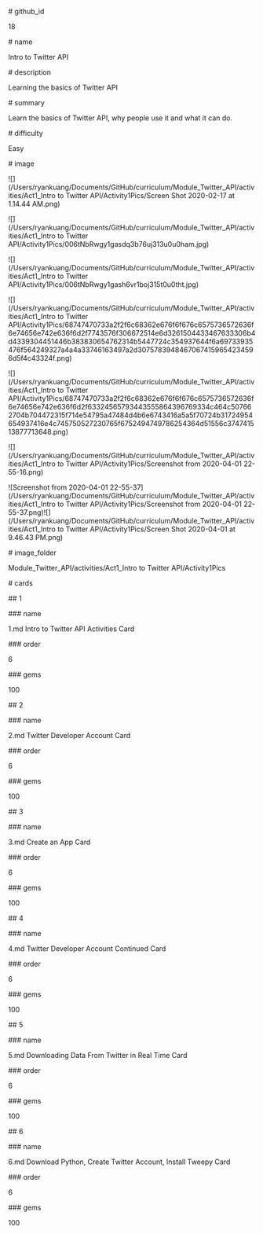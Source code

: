 \# github_id

18



\# name

Intro to Twitter API



\# description

Learning the basics of Twitter API



\# summary

Learn the basics of Twitter API, why people use it and what it can do.



\# difficulty

Easy



\# image

![](/Users/ryankuang/Documents/GitHub/curriculum/Module_Twitter_API/activities/Act1_Intro to Twitter API/Activity1Pics/Screen Shot 2020-02-17 at 1.14.44 AM.png)

![](/Users/ryankuang/Documents/GitHub/curriculum/Module_Twitter_API/activities/Act1_Intro to Twitter API/Activity1Pics/006tNbRwgy1gasdq3b76uj313u0u0ham.jpg)

![](/Users/ryankuang/Documents/GitHub/curriculum/Module_Twitter_API/activities/Act1_Intro to Twitter API/Activity1Pics/006tNbRwgy1gash6vr1boj315t0u0tht.jpg)

![](/Users/ryankuang/Documents/GitHub/curriculum/Module_Twitter_API/activities/Act1_Intro to Twitter API/Activity1Pics/68747470733a2f2f6c68362e676f6f676c6575736572636f6e74656e742e636f6d2f7743576f306672514e6d3261504433467633306b4d4339304451446b383830654762314b5447724c354937644f6a69733935476f564249327a4a4a33746163497a2d30757839484670674159654234596d5f4c43324f.png)

![](/Users/ryankuang/Documents/GitHub/curriculum/Module_Twitter_API/activities/Act1_Intro to Twitter API/Activity1Pics/68747470733a2f2f6c68362e676f6f676c6575736572636f6e74656e742e636f6d2f63324565793443555864396769334c464c507662704b704472315f714e54795a47484d4b6e6743416a5a5f70724b31724954654937416e4c745750527230765f6752494749786254364d51556c374741513877713648.png)

![](/Users/ryankuang/Documents/GitHub/curriculum/Module_Twitter_API/activities/Act1_Intro to Twitter API/Activity1Pics/Screenshot from 2020-04-01 22-55-16.png)

![Screenshot from 2020-04-01 22-55-37](/Users/ryankuang/Documents/GitHub/curriculum/Module_Twitter_API/activities/Act1_Intro to Twitter API/Activity1Pics/Screenshot from 2020-04-01 22-55-37.png)![](/Users/ryankuang/Documents/GitHub/curriculum/Module_Twitter_API/activities/Act1_Intro to Twitter API/Activity1Pics/Screen Shot 2020-04-01 at 9.46.43 PM.png)

\# image_folder

Module_Twitter_API/activities/Act1_Intro to Twitter API/Activity1Pics



\# cards



\## 1



\### name

1.md Intro to Twitter API Activities Card



\### order

6



\### gems

100



\## 2



\### name

2.md Twitter Developer Account Card



\### order

6



\### gems

100

\## 3



\### name

3.md Create an App Card



\### order

6



\### gems

100



\## 4



\### name

4.md Twitter Developer Account Continued Card



\### order

6



\### gems

100

\## 5



\### name

5.md Downloading Data From Twitter in Real Time Card



\### order

6



\### gems

100



\## 6



\### name

6.md Download Python, Create Twitter Account, Install Tweepy Card



\### order

6



\### gems

100
